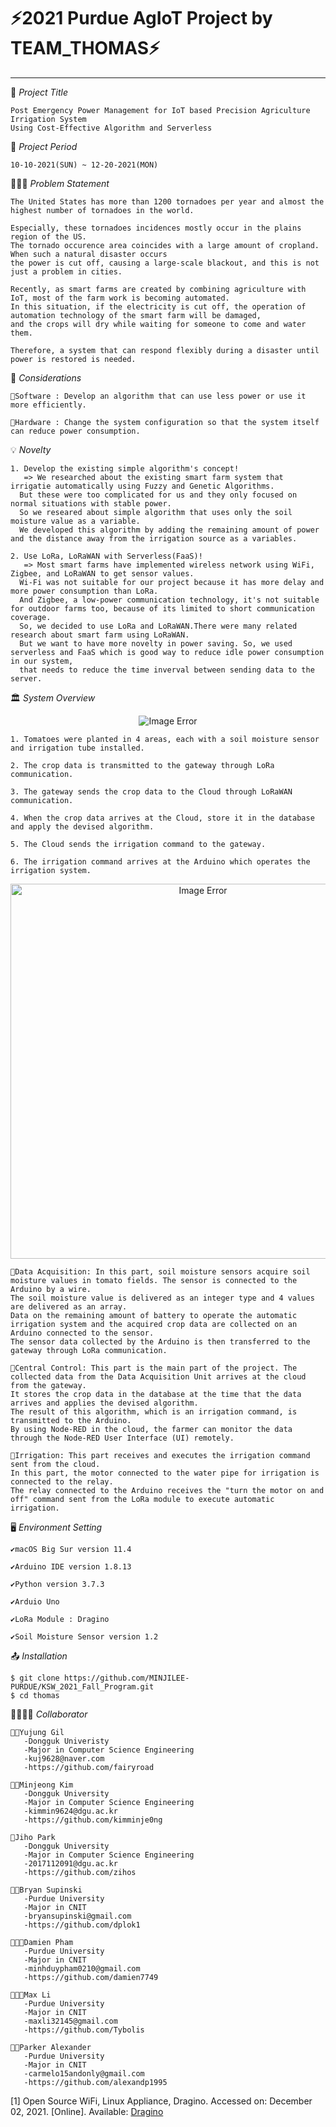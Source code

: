 # ⚡2021 Purdue AgIoT Project by TEAM_THOMAS⚡
<hr>

📑 *Project Title*
        
    Post Emergency Power Management for IoT based Precision Agriculture Irrigation System
    Using Cost-Effective Algorithm and Serverless

📅 *Project Period*

    10-10-2021(SUN) ~ 12-20-2021(MON)

🧖🏻‍♀️ *Problem Statement*
    
    The United States has more than 1200 tornadoes per year and almost the highest number of tornadoes in the world. 
    
    Especially, these tornadoes incidences mostly occur in the plains region of the US.
    The tornado occurence area coincides with a large amount of cropland. When such a natural disaster occurs
    the power is cut off, causing a large-scale blackout, and this is not just a problem in cities. 
    
    Recently, as smart farms are created by combining agriculture with IoT, most of the farm work is becoming automated.
    In this situation, if the electricity is cut off, the operation of automation technology of the smart farm will be damaged,
    and the crops will dry while waiting for someone to come and water them.
    
    Therefore, a system that can respond flexibly during a disaster until power is restored is needed. 

📖 *Considerations*

    🥕Software : Develop an algorithm that can use less power or use it more efficiently.
    
    🥕Hardware : Change the system configuration so that the system itself can reduce power consumption.

💡 *Novelty*

    1. Develop the existing simple algorithm's concept!
       => We researched about the existing smart farm system that irrigatie automatically using Fuzzy and Genetic Algorithms.
      But these were too complicated for us and they only focused on normal situations with stable power.
      So we researed about simple algorithm that uses only the soil moisture value as a variable.
      We developed this algorithm by adding the remaining amount of power and the distance away from the irrigation source as a variables.
      
    2. Use LoRa, LoRaWAN with Serverless(FaaS)!
       => Most smart farms have implemented wireless network using WiFi, Zigbee, and LoRaWAN to get sensor values.
      Wi-Fi was not suitable for our project because it has more delay and more power consumption than LoRa.
      And Zigbee, a low-power communication technology, it's not suitable for outdoor farms too, because of its limited to short communication coverage.
      So, we decided to use LoRa and LoRaWAN.There were many related research about smart farm using LoRaWAN.
      But we want to have more novelty in power saving. So, we used serverless and FaaS which is good way to reduce idle power consumption in our system,
      that needs to reduce the time inverval between sending data to the server.

🏛 *System Overview*
 <p align="center">
   <img src="https://user-images.githubusercontent.com/46514182/146694716-9e18e89e-0356-4409-93ea-1ebbf573cd73.png" alt="Image Error"/>
</p>
    
    1. Tomatoes were planted in 4 areas, each with a soil moisture sensor and irrigation tube installed.
    
    2. The crop data is transmitted to the gateway through LoRa communication.
    
    3. The gateway sends the crop data to the Cloud through LoRaWAN communication.
    
    4. When the crop data arrives at the Cloud, store it in the database and apply the devised algorithm.
    
    5. The Cloud sends the irrigation command to the gateway.
    
    6. The irrigation command arrives at the Arduino which operates the irrigation system.

<p align="center">
   <img src="https://user-images.githubusercontent.com/74306759/144274291-64dba80d-39dc-46a7-9f58-3fd98311f5b6.png" width="600" alt="Image Error"/>
</p>

    🥕Data Acquisition: In this part, soil moisture sensors acquire soil moisture values in tomato fields. The sensor is connected to the Arduino by a wire. 
    The soil moisture value is delivered as an integer type and 4 values are delivered as an array.
    Data on the remaining amount of battery to operate the automatic irrigation system and the acquired crop data are collected on an Arduino connected to the sensor.
    The sensor data collected by the Arduino is then transferred to the gateway through LoRa communication.
    
    🥕Central Control: This part is the main part of the project. The collected data from the Data Acquisition Unit arrives at the cloud from the gateway.
    It stores the crop data in the database at the time that the data arrives and applies the devised algorithm.
    The result of this algorithm, which is an irrigation command, is transmitted to the Arduino.
    By using Node-RED in the cloud, the farmer can monitor the data through the Node-RED User Interface (UI) remotely.
    
    🥕Irrigation: This part receives and executes the irrigation command sent from the cloud.
    In this part, the motor connected to the water pipe for irrigation is connected to the relay.
    The relay connected to the Arduino receives the "turn the motor on and off" command sent from the LoRa module to execute automatic irrigation.
 
🖥️ *Environment Setting*

    ✔️macOS Big Sur version 11.4  
    
    ✔️Arduino IDE version 1.8.13 
    
    ✔️Python version 3.7.3 
    
    ✔️Arduio Uno 
    
    ✔️LoRa Module : Dragino
    
    ✔️Soil Moisture Sensor version 1.2
  
📤 *Installation*

    $ git clone https://github.com/MINJILEE-PURDUE/KSW_2021_Fall_Program.git
    $ cd thomas

👨‍👩‍👧‍👧 *Collaborator*
     
    👩‍💻Yujung Gil
       -Dongguk Univeristy
       -Major in Computer Science Engineering
       -kuj9628@naver.com
       -https://github.com/fairyroad
       
    🎅🏻Minjeong Kim
       -Dongguk University
       -Major in Computer Science Engineering
       -kimmin9624@dgu.ac.kr
       -https://github.com/kimminje0ng
      
    👰Jiho Park
       -Dongguk University
       -Major in Computer Science Engineering
       -2017112091@dgu.ac.kr
       -https://github.com/zihos
       
    👩‍🚀Bryan Supinski
       -Purdue University
       -Major in CNIT
       -bryansupinski@gmail.com
       -https://github.com/dplok1
    
    👨🏻‍🦱Damien Pham
       -Purdue University
       -Major in CNIT
       -minhduypham0210@gmail.com
       -https://github.com/damien7749
    
    👨🏻‍💼Max Li
       -Purdue University
       -Major in CNIT
       -maxli32145@gmail.com
       -https://github.com/Tybolis
    
    🧔🏻Parker Alexander
       -Purdue University
       -Major in CNIT
       -carmelo15andonly@gmail.com
       -https://github.com/alexandp1995

[1] Open Source WiFi, Linux Appliance, Dragino. Accessed on: December 02, 2021. [Online]. Available: [Dragino](https://dragino.com/)
